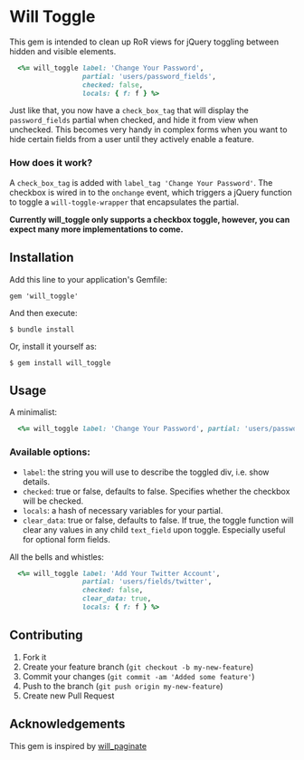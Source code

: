 # Will Toggle

This gem is intended to clean up RoR views for jQuery toggling between hidden and visible elements.

```ruby
  <%= will_toggle label: 'Change Your Password', 
                  partial: 'users/password_fields', 
                  checked: false, 
                  locals: { f: f } %>
```

Just like that, you now have a `check_box_tag` that will display the `password_fields` partial when checked, and hide it from view when unchecked.  This becomes very handy in complex forms when you want to hide certain fields from a user until they actively enable a feature.


### How does it work?

A `check_box_tag` is added with `label_tag 'Change Your Password'`.  The checkbox is wired in to the `onchange` event, which triggers a jQuery function to toggle a `will-toggle-wrapper` that encapsulates the partial.

__Currently will\_toggle only supports a checkbox toggle, however, you can expect many more implementations to come.__


## Installation

Add this line to your application's Gemfile:

    gem 'will_toggle'

And then execute:

    $ bundle install

Or, install it yourself as:

    $ gem install will_toggle


## Usage

A minimalist:
```ruby
  <%= will_toggle label: 'Change Your Password', partial: 'users/password_fields', locals: { f: f } %>
```

### Available options:

  - `label`: the string you will use to describe the toggled div, i.e. show details.
  - `checked`: true or false, defaults to false. Specifies whether the checkbox will be checked.
  - `locals`: a hash of necessary variables for your partial.
  - `clear_data`: true or false, defaults to false. If true, the toggle function will clear any values in any child `text_field` upon toggle. Especially useful for optional form fields.
  
All the bells and whistles:
```ruby
  <%= will_toggle label: 'Add Your Twitter Account', 
                  partial: 'users/fields/twitter', 
                  checked: false, 
                  clear_data: true, 
                  locals: { f: f } %>
```

## Contributing

1. Fork it
2. Create your feature branch (`git checkout -b my-new-feature`)
3. Commit your changes (`git commit -am 'Added some feature'`)
4. Push to the branch (`git push origin my-new-feature`)
5. Create new Pull Request

## Acknowledgements

This gem is inspired by [will\_paginate](https://www.github.com/mislav/will_paginate)
